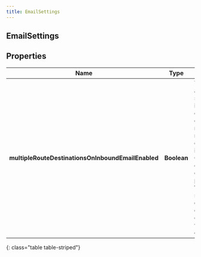 ```yaml
---
title: EmailSettings
---
```

## EmailSettings


## Properties

| Name | Type | Description | Notes |
| ------------ | ------------- | ------------- | ------------- |
| **multipleRouteDestinationsOnInboundEmailEnabled** | <!----><!---->**Boolean**<!----> | This setting allows a single inbound email that contains multiple routes configured in Genesys Cloud to create a conversation per route. When this setting is disabled only a single conversation will be created |  [optional] |
{: class="table table-striped"}



